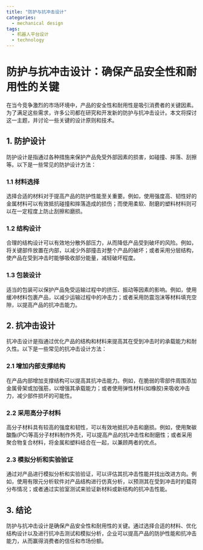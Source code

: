 ```yaml
---  
title: "防护与抗冲击设计"  
categories:  
  - mechanical design  
tags: 
  - 机器人平台设计 
  - technology  
---  
```


# 防护与抗冲击设计：确保产品安全性和耐用性的关键

在当今竞争激烈的市场环境中，产品的安全性和耐用性是吸引消费者的关键因素。为了满足这些需求，许多公司都在研究和开发新的防护与抗冲击设计。本文将探讨这一主题，并讨论一些关键的设计原则和技术。

## 1. 防护设计

防护设计是指通过各种措施来保护产品免受外部因素的损害，如碰撞、摔落、刮擦等。以下是一些常见的防护设计方法：

### 1.1 材料选择

选择合适的材料对于提高产品的防护性能至关重要。例如，使用强度高、韧性好的金属材料可以有效抵抗碰撞和摔落造成的损伤；而使用柔软、耐磨的塑料材料则可以在一定程度上防止刮擦和磨损。

### 1.2 结构设计

合理的结构设计可以有效地分散外部压力，从而降低产品受到破坏的风险。例如，将关键部件放置在内部，以减少外部撞击对整个产品的破坏；或者采用分层结构，使产品在受到冲击时能够吸收部分能量，减轻破坏程度。

### 1.3 包装设计

适当的包装可以保护产品免受运输过程中的挤压、振动等因素的影响。例如，使用缓冲材料包裹产品，以减少运输过程中的冲击力；或者采用防震泡沫等材料填充空隙，以提高产品的抗冲击能力。

## 2. 抗冲击设计

抗冲击设计是指通过优化产品的结构和材料来提高其在受到冲击时的承载能力和耐久性。以下是一些常见的抗冲击设计方法：

### 2.1 增加内部支撑结构

在产品内部增加支撑结构可以提高其抗冲击能力。例如，在脆弱的零部件周围添加金属骨架或加强筋，以增强其承载能力；或者使用弹性材料(如橡胶)来吸收冲击力，减少部件损坏的可能性。

### 2.2 采用高分子材料

高分子材料具有较高的强度和韧性，可以有效地抵抗冲击和磨损。例如，使用聚碳酸酯(PC)等高分子材料制作外壳，可以提高产品的抗冲击性和耐磨性；或者采用聚合物复合材料，将金属和塑料结合在一起，以兼顾两者的优点。

### 2.3 模拟分析和实验验证

通过对产品进行模拟分析和实验验证，可以评估其抗冲击性能并找出改进方向。例如，使用有限元分析软件对产品结构进行仿真分析，以预测其在受到冲击时的载荷分布情况；或者通过实验室测试来验证新材料或新结构的抗冲击性能。

## 3. 结论

防护与抗冲击设计是确保产品安全性和耐用性的关键。通过选择合适的材料、优化结构设计以及进行抗冲击测试和模拟分析，企业可以提高产品的防护性能和抗冲击能力，从而赢得消费者的信任和市场份额。 
